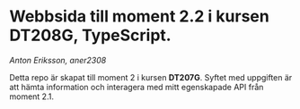 # Webbsida till moment 2.2 i kursen DT208G, TypeScript.
*Anton Eriksson, aner2308*

Detta repo är skapat till moment 2 i kursen **DT207G**.
Syftet med uppgiften är att hämta information och interagera med mitt egenskapade API från moment 2.1.
